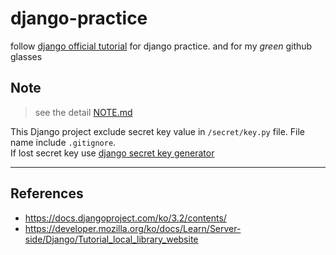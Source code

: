 # django-practice

follow [django official tutorial](https://docs.djangoproject.com/ko/3.2/intro/tutorial01/) for django practice. and for my _green_ github glasses

## Note

> see the detail [NOTE.md](./NOTE.md)

This Django project exclude secret key value in `/secret/key.py` file. File name include `.gitignore`.  
If lost secret key use [django secret key generator](https://djecrety.ir/)

---

## References

- https://docs.djangoproject.com/ko/3.2/contents/
- https://developer.mozilla.org/ko/docs/Learn/Server-side/Django/Tutorial_local_library_website
